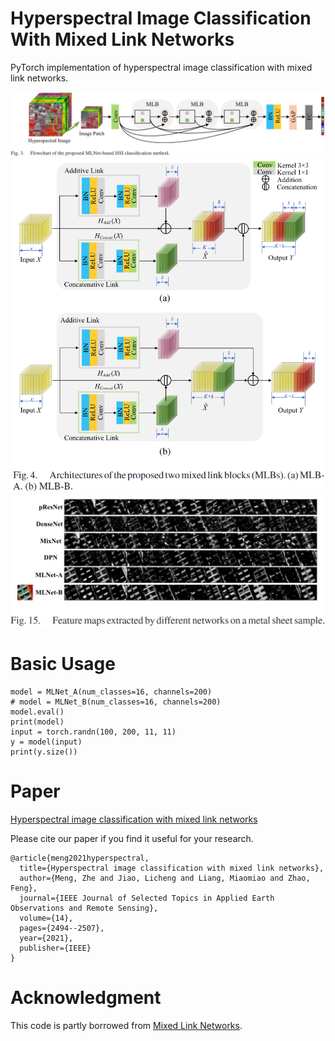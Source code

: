 # Hyperspectral Image Classification With Mixed Link Networks

PyTorch implementation of hyperspectral image classification with mixed link networks.

![1](fig/1.png)
![1](fig/2.png)
![1](fig/3.png)

# Basic Usage

```
model = MLNet_A(num_classes=16, channels=200)
# model = MLNet_B(num_classes=16, channels=200)
model.eval()
print(model)
input = torch.randn(100, 200, 11, 11)
y = model(input)
print(y.size())
```

# Paper

[Hyperspectral image classification with mixed link networks](https://ieeexplore.ieee.org/abstract/document/9335013)

Please cite our paper if you find it useful for your research.

```
@article{meng2021hyperspectral,
  title={Hyperspectral image classification with mixed link networks},
  author={Meng, Zhe and Jiao, Licheng and Liang, Miaomiao and Zhao, Feng},
  journal={IEEE Journal of Selected Topics in Applied Earth Observations and Remote Sensing},
  volume={14},
  pages={2494--2507},
  year={2021},
  publisher={IEEE}
}
```

# Acknowledgment

This code is partly borrowed from [Mixed Link Networks](https://github.com/DeepInsight-PCALab/MixNet).
